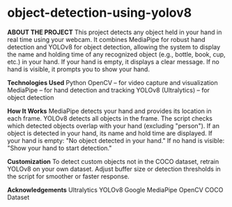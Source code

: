 # object-detection-using-yolov8
**ABOUT THE PROJECT**
This project detects any object held in your hand in real time using your webcam. It combines MediaPipe for robust hand detection and YOLOv8 for object detection, allowing the system to display the name and holding time of any recognized object (e.g., bottle, book, cup, etc.) in your hand.
If your hand is empty, it displays a clear message.
If no hand is visible, it prompts you to show your hand.

**Technologies Used**
Python
OpenCV – for video capture and visualization
MediaPipe – for hand detection and tracking
YOLOv8 (Ultralytics) – for object detection

**How It Works**
MediaPipe detects your hand and provides its location in each frame.
YOLOv8 detects all objects in the frame.
The script checks which detected objects overlap with your hand (excluding "person").
If an object is detected in your hand, its name and hold time are displayed.
If your hand is empty: "No object detected in your hand."
If no hand is visible: "Show your hand to start detection."

**Customization**
To detect custom objects not in the COCO dataset, retrain YOLOv8 on your own dataset.
Adjust buffer size or detection thresholds in the script for smoother or faster response.

**Acknowledgements**
Ultralytics YOLOv8
Google MediaPipe
OpenCV
COCO Dataset
